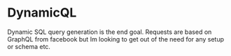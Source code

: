 # DynamicQL
Dynamic SQL query generation is the end goal. Requests are based on GraphQL from facebook but Im looking to get out of the need for any setup or schema etc.
